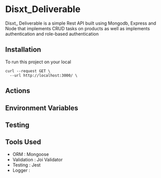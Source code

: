 # Disxt_Deliverable

Disxt_ Deliverable is a simple Rest API built using Mongodb, Express and Node that implements CRUD tasks on products as well as implements authentication and role-based authentication

## Installation
To run this project on your local

```
curl --request GET \
  --url http://localhost:3000/ \

```

## Actions

## Environment Variables

## Testing

## Tools Used
- ORM : Mongoose
- Validation : Joi Validator
- Testing : Jest
- Logger :

